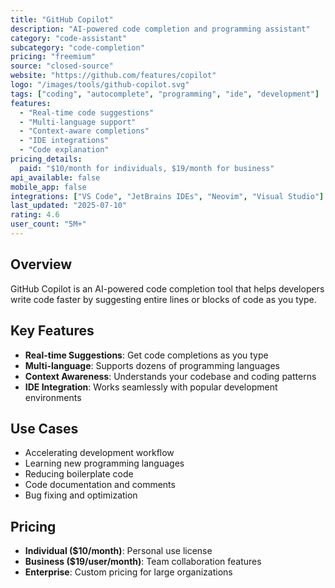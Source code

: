 ```yaml
---
title: "GitHub Copilot"
description: "AI-powered code completion and programming assistant"
category: "code-assistant"
subcategory: "code-completion"
pricing: "freemium"
source: "closed-source"
website: "https://github.com/features/copilot"
logo: "/images/tools/github-copilot.svg"
tags: ["coding", "autocomplete", "programming", "ide", "development"]
features:
  - "Real-time code suggestions"
  - "Multi-language support"
  - "Context-aware completions"
  - "IDE integrations"
  - "Code explanation"
pricing_details:
  paid: "$10/month for individuals, $19/month for business"
api_available: false
mobile_app: false
integrations: ["VS Code", "JetBrains IDEs", "Neovim", "Visual Studio"]
last_updated: "2025-07-10"
rating: 4.6
user_count: "5M+"
---
```


## Overview

GitHub Copilot is an AI-powered code completion tool that helps developers write code faster by suggesting entire lines or blocks of code as you type.

## Key Features

- **Real-time Suggestions**: Get code completions as you type
- **Multi-language**: Supports dozens of programming languages
- **Context Awareness**: Understands your codebase and coding patterns
- **IDE Integration**: Works seamlessly with popular development environments

## Use Cases

- Accelerating development workflow
- Learning new programming languages
- Reducing boilerplate code
- Code documentation and comments
- Bug fixing and optimization

## Pricing

- **Individual ($10/month)**: Personal use license
- **Business ($19/user/month)**: Team collaboration features
- **Enterprise**: Custom pricing for large organizations
